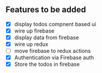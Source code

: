 ## Features to be added

- [x] display todos compnent based ui
- [x] wire up firebase
- [x] display data from firebase
- [x] wire up redux
- [ ] move firebase to redux actions
- [x] Authentication via Firebase auth
- [x] Store the todos in firebase
